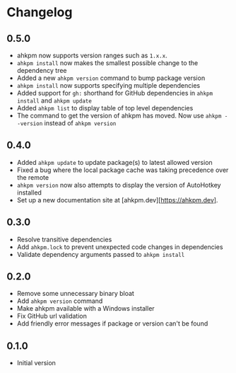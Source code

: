 # Changelog

## 0.5.0

- ahkpm now supports version ranges such as `1.x.x`.
- `ahkpm install` now makes the smallest possible change to the dependency tree
- Added a new `ahkpm version` command to bump package version
- `ahkpm install` now supports specifying multiple dependencies
- Added support for `gh:` shorthand for GitHub dependencies in `ahkpm install` and `ahkpm update`
- Added `ahkpm list` to display table of top level dependencies
- The command to get the version of ahkpm has moved. Now use `ahkpm --version` instead of `ahkpm version`

## 0.4.0

- Added `ahkpm update` to update package(s) to latest allowed version
- Fixed a bug where the local package cache was taking precedence over the remote
- `ahkpm version` now also attempts to display the version of AutoHotkey installed
- Set up a new documentation site at [ahkpm.dev][https://ahkpm.dev].

## 0.3.0

- Resolve transitive dependencies
- Add `ahkpm.lock` to prevent unexpected code changes in dependencies
- Validate dependency arguments passed to `ahkpm install`

## 0.2.0

- Remove some unnecessary binary bloat
- Add `ahkpm version` command
- Make ahkpm available with a Windows installer
- Fix GitHub url validation
- Add friendly error messages if package or version can't be found

## 0.1.0

- Initial version